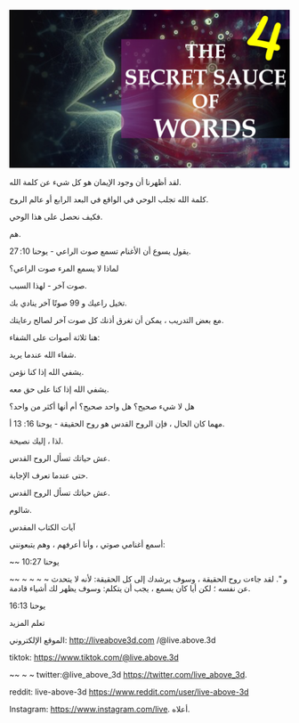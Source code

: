 ![Video cover image](../cover.jpeg "cover-photo")

لقد أظهرنا أن وجود الإيمان هو كل شيء عن كلمة الله.

كلمة الله تجلب الوحي في الواقع في البعد الرابع أو عالم الروح.

فكيف نحصل على هذا الوحي.

هم.

يقول يسوع أن الأغنام تسمع صوت الراعي - يوحنا 10: 27.

لماذا لا يسمع المرء صوت الراعي؟

صوت آخر - لهذا السبب.

تخيل راعيك و 99 صوتًا آخر ينادي بك.

مع بعض التدريب ، يمكن أن تغرق أذنك كل صوت آخر لصالح رعايتك.

هنا ثلاثة أصوات على الشفاء:

شفاء الله عندما يريد.

يشفي الله إذا كنا نؤمن.

يشفي الله إذا كنا على حق معه.

هل لا شيء صحيح؟ هل واحد صحيح؟ أم أنها أكثر من واحد؟

مهما كان الحال ، فإن الروح القدس هو روح الحقيقة - يوحنا 16: 13 أ.

لذا ، إليك نصيحة.

عش حياتك تسأل الروح القدس.

حتى عندما تعرف الإجابة.

عش حياتك تسأل الروح القدس.

شالوم.

آيات الكتاب المقدس

أسمع أغنامي صوتي ، وأنا أعرفهم ، وهم يتبعونني:

~~ يوحنا 10:27

~~ ~ ~ ~ ~ و ". لقد جاءت روح الحقيقة ، وسوف يرشدك إلى كل الحقيقة: لأنه لا يتحدث عن نفسه ؛ لكن أيا كان يسمع ، يجب أن يتكلم: وسوف يظهر لك أشياء قادمة.

يوحنا 16:13

تعلم المزيد

الموقع الإلكتروني: http://liveabove3d.com /@live.above.3d

tiktok: https://www.tiktok.com/@live.above.3d

~~ ~ ~ twitter:@live_above_3d https://twitter.com/live_above_3d.

reddit: live-above-3d https://www.reddit.com/user/live-above-3d

Instagram: https://www.instagram.com/live. أعلاه.